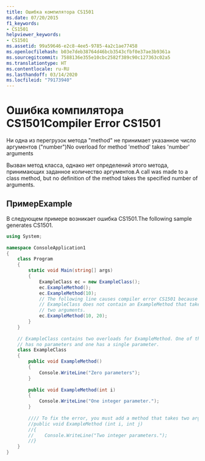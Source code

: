 ```yaml
---
title: Ошибка компилятора CS1501
ms.date: 07/20/2015
f1_keywords:
- CS1501
helpviewer_keywords:
- CS1501
ms.assetid: 99a59646-e2c8-4ee5-9785-4a2c1ae77458
ms.openlocfilehash: b03e7deb38764d46bcb3543cfbf0e37ae3b9361a
ms.sourcegitcommit: 7588136e355e10cbc2582f389c90c127363c02a5
ms.translationtype: HT
ms.contentlocale: ru-RU
ms.lasthandoff: 03/14/2020
ms.locfileid: "79173940"
---
```

# <a name="compiler-error-cs1501"></a><span data-ttu-id="4515d-102">Ошибка компилятора CS1501</span><span class="sxs-lookup"><span data-stu-id="4515d-102">Compiler Error CS1501</span></span>
<span data-ttu-id="4515d-103">Ни одна из перегрузок метода "method" не принимает указанное число аргументов ("number")</span><span class="sxs-lookup"><span data-stu-id="4515d-103">No overload for method 'method' takes 'number' arguments</span></span>  
  
 <span data-ttu-id="4515d-104">Вызван метод класса, однако нет определений этого метода, принимающих заданное количество аргументов.</span><span class="sxs-lookup"><span data-stu-id="4515d-104">A call was made to a class method, but no definition of the method takes the specified number of arguments.</span></span>  
  
## <a name="example"></a><span data-ttu-id="4515d-105">Пример</span><span class="sxs-lookup"><span data-stu-id="4515d-105">Example</span></span>  
 <span data-ttu-id="4515d-106">В следующем примере возникает ошибка CS1501.</span><span class="sxs-lookup"><span data-stu-id="4515d-106">The following sample generates CS1501.</span></span>  
  
```csharp  
using System;  
  
namespace ConsoleApplication1  
{  
    class Program  
    {  
        static void Main(string[] args)  
        {  
            ExampleClass ec = new ExampleClass();  
            ec.ExampleMethod();  
            ec.ExampleMethod(10);  
            // The following line causes compiler error CS1501 because
            // ExampleClass does not contain an ExampleMethod that takes  
            // two arguments.  
            ec.ExampleMethod(10, 20);  
        }  
    }  
  
    // ExampleClass contains two overloads for ExampleMethod. One of them
    // has no parameters and one has a single parameter.  
    class ExampleClass  
    {  
        public void ExampleMethod()  
        {  
            Console.WriteLine("Zero parameters");  
        }  
  
        public void ExampleMethod(int i)  
        {  
            Console.WriteLine("One integer parameter.");  
        }  
  
        //// To fix the error, you must add a method that takes two arguments.  
        //public void ExampleMethod (int i, int j)  
        //{  
        //    Console.WriteLine("Two integer parameters.");  
        //}  
    }  
}  
```
